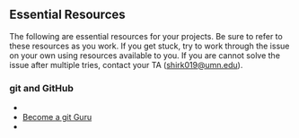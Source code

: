 ## Essential Resources

The following are essential resources for your projects. Be sure to refer to these resources as you work. If you get stuck, try to work through the issue on your own using resources available to you. If you are cannot solve the issue after multiple tries, contact your TA (shirk019@umn.edu). 

### git and GitHub
* [](https://help.github.com/en/articles/set-up-git)
* [Become a git Guru](https://www.atlassian.com/git/tutorials)
* [](https://launchschool.com/books/git/read/introduction)

